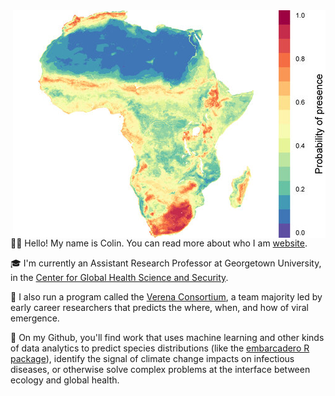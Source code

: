 <img align="right" src="presence.jpg" width="500">


👨‍🎤 Hello! My name is Colin. You can read more about who I am [website](www.colinjcarlson.com).

🎓 I'm currently an Assistant Research Professor at Georgetown University, in the [Center for Global Health Science and Security](https://ghss.georgetown.edu/). 

🦠 I also run a program called the [Verena Consortium](viralemergence.org), a team majority led by early career researchers that predicts the where, when, and how of viral emergence.

🔢 On my Github, you'll find work that uses machine learning and other kinds of data analytics to predict species distributions (like the [embarcadero R package](github.com/cjcarlson/embarcadero)), identify the signal of climate change impacts on infectious diseases, or otherwise solve complex problems at the interface between ecology and global health.
